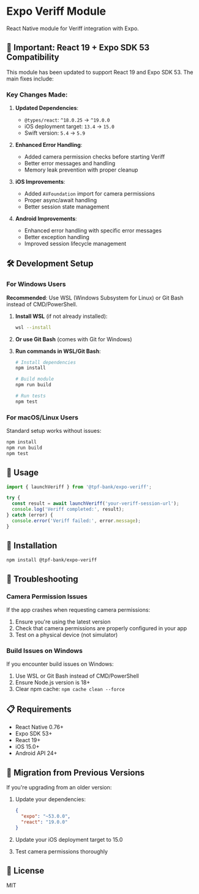 # Expo Veriff Module

React Native module for Veriff integration with Expo.

## 🚨 Important: React 19 + Expo SDK 53 Compatibility

This module has been updated to support React 19 and Expo SDK 53. The main fixes include:

### Key Changes Made:

1. **Updated Dependencies**:
   - `@types/react`: `^18.0.25` → `^19.0.0`
   - iOS deployment target: `13.4` → `15.0`
   - Swift version: `5.4` → `5.9`

2. **Enhanced Error Handling**:
   - Added camera permission checks before starting Veriff
   - Better error messages and handling
   - Memory leak prevention with proper cleanup

3. **iOS Improvements**:
   - Added `AVFoundation` import for camera permissions
   - Proper async/await handling
   - Better session state management

4. **Android Improvements**:
   - Enhanced error handling with specific error messages
   - Better exception handling
   - Improved session lifecycle management

## 🛠 Development Setup

### For Windows Users

**Recommended**: Use WSL (Windows Subsystem for Linux) or Git Bash instead of CMD/PowerShell.

1. **Install WSL** (if not already installed):
   ```bash
   wsl --install
   ```

2. **Or use Git Bash** (comes with Git for Windows)

3. **Run commands in WSL/Git Bash**:
   ```bash
   # Install dependencies
   npm install
   
   # Build module
   npm run build
   
   # Run tests
   npm test
   ```

### For macOS/Linux Users

Standard setup works without issues:

```bash
npm install
npm run build
npm test
```

## 📱 Usage

```typescript
import { launchVeriff } from '@tpf-bank/expo-veriff';

try {
  const result = await launchVeriff('your-veriff-session-url');
  console.log('Veriff completed:', result);
} catch (error) {
  console.error('Veriff failed:', error.message);
}
```

## 🔧 Installation

```bash
npm install @tpf-bank/expo-veriff
```

## 🐛 Troubleshooting

### Camera Permission Issues
If the app crashes when requesting camera permissions:

1. Ensure you're using the latest version
2. Check that camera permissions are properly configured in your app
3. Test on a physical device (not simulator)

### Build Issues on Windows
If you encounter build issues on Windows:

1. Use WSL or Git Bash instead of CMD/PowerShell
2. Ensure Node.js version is 18+ 
3. Clear npm cache: `npm cache clean --force`

## 📋 Requirements

- React Native 0.76+
- Expo SDK 53+
- React 19+
- iOS 15.0+
- Android API 24+

## 🔄 Migration from Previous Versions

If you're upgrading from an older version:

1. Update your dependencies:
   ```json
   {
     "expo": "~53.0.0",
     "react": "19.0.0"
   }
   ```

2. Update your iOS deployment target to 15.0
3. Test camera permissions thoroughly

## 📄 License

MIT
